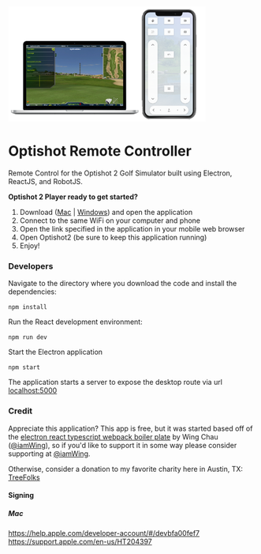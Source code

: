 ![App Preview](https://github.com/kyle-apex/optishot-remote-controller/blob/master/public/apppreview.png?raw=true)

# Optishot Remote Controller

Remote Control for the Optishot 2 Golf Simulator built using Electron, ReactJS, and RobotJS.

**Optishot 2 Player ready to get started?**

1. Download ([Mac](https://www.dropbox.com/s/t52j806rstsmn36/Optishot%20Remote%20Controller-0.0.1.dmg?dl=0) | [Windows](https://www.dropbox.com/s/aawy22xak68u33a/Optishot%20Remote%20Controller%20Setup%200.0.1.exe?dl=0)) and open the application
2. Connect to the same WiFi on your computer and phone
3. Open the link specified in the application in your mobile web browser
4. Open Optishot2 (be sure to keep this application running)
5. Enjoy!

### Developers

Navigate to the directory where you download the code and install the dependencies:

```
npm install
```

Run the React development environment:

```
npm run dev
```

Start the Electron application

```
npm start
```

The application starts a server to expose the desktop route via url [localhost:5000](http://localhost:5000)

### Credit

Appreciate this application? This app is free, but it was started based off of the [electron react typescript webpack boiler plate](https://github.com/Devtography/electron-react-typescript-webpack-boilerplate#readme) by Wing Chau ([@iamWing](https://github.com/iamWing)), so if you'd like to support it in some way please consider supporting at [@iamWing](https://github.com/sponsors/iamWing).

Otherwise, consider a donation to my favorite charity here in Austin, TX: [TreeFolks](https://treefolks.org)

#### Signing

##### Mac

https://help.apple.com/developer-account/#/devbfa00fef7
https://support.apple.com/en-us/HT204397
